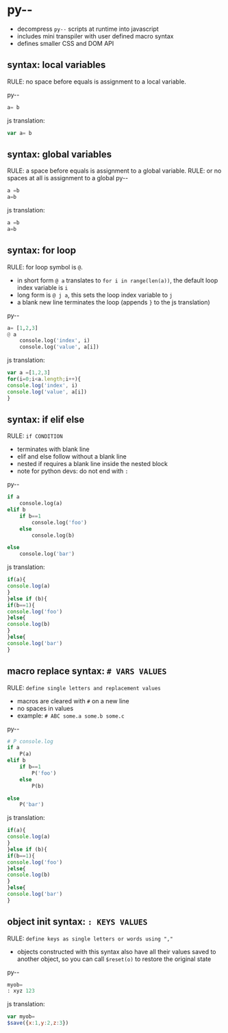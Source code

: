 # py--

- decompress `py--` scripts at runtime into javascript
- includes mini transpiler with user defined macro syntax
- defines smaller CSS and DOM API

## syntax: local variables
RULE: no space before equals is assignment to a local variable.

py--
```python
a= b
```
js translation:
```javascript
var a= b
```

## syntax: global variables
RULE: a space before equals is assignment to a global variable.
RULE: or no spaces at all is assignment to a global
py--
```python
a =b
a=b
```
js translation:
```javascript
a =b
a=b
```

## syntax: for loop
RULE: for loop symbol is `@`.
- in short form `@ a` translates to `for i in range(len(a))`, the default loop index variable is `i`
- long form is `@ j a`, this sets the loop index variable to `j`
- a blank new line terminates the loop (appends `}` to the js translation)

py--
```python
a= [1,2,3]
@ a
	console.log('index', i)
	console.log('value', a[i])

```
js translation:
```javascript
var a =[1,2,3]
for(i=0;i<a.length;i++){
console.log('index', i)
console.log('value', a[i])
}
```

## syntax: if elif else
RULE: `if CONDITION`
- terminates with blank line
- elif and else follow without a blank line
- nested if requires a blank line inside the nested block
- note for python devs: do not end with `:`

py--
```python
if a
	console.log(a)
elif b
	if b==1
		console.log('foo')
	else
		console.log(b)

else
	console.log('bar')

```
js translation:
```javascript
if(a){
console.log(a)
}
}else if (b){
if(b==1){
console.log('foo')
}else{
console.log(b)
}
}else{
console.log('bar')
}
```

## macro replace syntax: `# VARS VALUES`
RULE: `define single letters and replacement values`
- macros are cleared with `#` on a new line
- no spaces in values
- example: `# ABC some.a some.b some.c`

py--
```python
# P console.log
if a
	P(a)
elif b
	if b==1
		P('foo')
	else
		P(b)

else
	P('bar')

```
js translation:
```javascript
if(a){
console.log(a)
}
}else if (b){
if(b==1){
console.log('foo')
}else{
console.log(b)
}
}else{
console.log('bar')
}
```

## object init syntax: `: KEYS VALUES`
RULE: `define keys as single letters or words using ","`
- objects constructed with this syntax also have all their values saved to another object, so you can call `$reset(o)` to restore the original state


py--
```python
myob=
: xyz 123
```
js translation:
```javascript
var myob=
$save({x:1,y:2,z:3})
```
